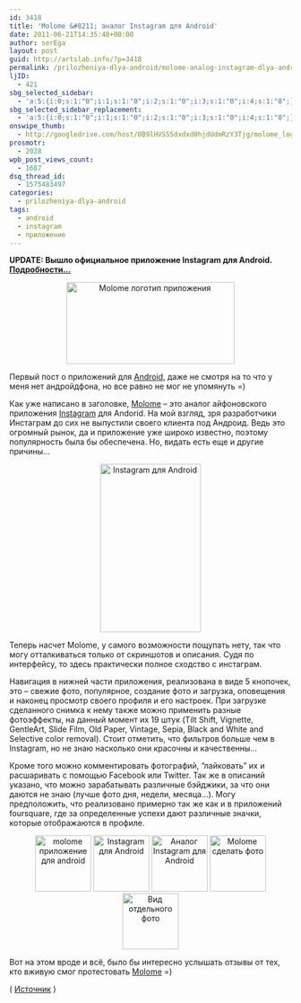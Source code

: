 ```yaml
---
id: 3418
title: 'Molome &#8211; аналог Instagram для Android'
date: 2011-06-21T14:35:48+00:00
author: serEga
layout: post
guid: http://artslab.info/?p=3418
permalink: /prilozheniya-dlya-android/molome-analog-instagram-dlya-android/
ljID:
  - 421
sbg_selected_sidebar:
  - 'a:5:{i:0;s:1:"0";i:1;s:1:"0";i:2;s:1:"0";i:3;s:1:"0";i:4;s:1:"0";}'
sbg_selected_sidebar_replacement:
  - 'a:5:{i:0;s:1:"0";i:1;s:1:"0";i:2;s:1:"0";i:3;s:1:"0";i:4;s:1:"0";}'
onswipe_thumb:
  - http://googledrive.com/host/0B9lHVSSSdxdxd0hjdUdmRzY3Tjg/molome_logo.jpg
prosmotr:
  - 2028
wpb_post_views_count:
  - 1687
dsq_thread_id:
  - 1575483497
categories:
  - prilozheniya-dlya-android
tags:
  - android
  - instagram
  - приложение
---
```

**UPDATE: Вышло официальное приложение Instagram для Android. [Подробности&#8230;](http://artslab.info/prilozheniya-dlya-android/reliz-instagram-dlya-android/ "Релиз Instagram для Android")**

<center>
  <a href="http://googledrive.com/host/0B9lHVSSSdxdxd0hjdUdmRzY3Tjg/molome_logo.jpg"><img src="http://googledrive.com/host/0B9lHVSSSdxdxd0hjdUdmRzY3Tjg/molome_logo-300x146.jpg" alt="Molome логотип приложения" title="molome_logo" width="300" height="146" class="alignnone size-medium wp-image-3419" /></a>
</center>

Первый пост о приложений для [Android](http://artslab.info/tag/andoid/), даже не смотря на то что у меня нет андройдфона, но все равно не мог не упомянуть =)

Как уже написано в заголовке, [Molome](https://market.android.com/details?id=com.hlpth.molome) &#8211; это аналог айфоновского приложения [Instagram](http://artslab.info/tag/instagram/) для Andorid. На мой взгляд, зря разработчики Инстаграм до сих не выпустили своего клиента под Андроид. Ведь это огромный рынок, да и приложение уже широко известно, поэтому популярность была бы обеспечена. Но, видать есть еще и другие причины&#8230;

<center>
  <a href="http://googledrive.com/host/0B9lHVSSSdxdxd0hjdUdmRzY3Tjg/molome_for_android.jpg"><img src="http://googledrive.com/host/0B9lHVSSSdxdxd0hjdUdmRzY3Tjg/molome_for_android-180x300.jpg" alt="Instagram для Android" title="molome_for_android" width="180" height="300" class="alignnone size-medium wp-image-3422" srcset="http://googledrive.com/host/0B9lHVSSSdxdxd0hjdUdmRzY3Tjg/molome_for_android-180x300.jpg 180w, http://googledrive.com/host/0B9lHVSSSdxdxd0hjdUdmRzY3Tjg/molome_for_android.jpg 480w" sizes="(max-width: 180px) 100vw, 180px" /></a>
</center>

Теперь насчет Molome, у самого возможности пощупать нету, так что могу отталкиваться только от скриншотов и описания. Судя по интерфейсу, то здесь практически полное сходство с инстаграм.

Навигация в нижней части приложения, реализована в виде 5 кнопочек, это &#8211; свежие фото, популярное, создание фото и загрузка, оповещения и наконец просмотр своего профиля и его настроек. При загрузке сделанного снимка к нему также можно применить разные фотоэффекты, на данный момент их 19 штук (Tilt Shift, Vignette, GentleArt, Slide Film, Old Paper, Vintage, Sepia, Black and White and Selective color removal). Стоит отметить, что фильтров больше чем в Instagram, но не знаю насколько они красочны и качественны&#8230;

Кроме того можно комментировать фотографий, &#8220;лайковать&#8221; их и расшаривать с помощью Facebook или Twitter. Так же в описаний указано, что можно зарабатывать различные бэйджики, за что они даются не знаю (лучше фото дня, недели, месяца&#8230;). Могу предположить, что реализовано примерно так же как и в приложений foursquare, где за определенные успехи дают различные значки, которые отображаются в профиле.

<center>
  <a href="http://googledrive.com/host/0B9lHVSSSdxdxd0hjdUdmRzY3Tjg/molome_instagram_for_android.jpg"><img src="http://googledrive.com/host/0B9lHVSSSdxdxd0hjdUdmRzY3Tjg/molome_instagram_for_android-100x100.jpg" alt="molome приложение для android" title="molome_instagram_for_android" width="100" height="100" class="alignnone size-thumbnail wp-image-3423" /></a> <a href="http://googledrive.com/host/0B9lHVSSSdxdxd0hjdUdmRzY3Tjg/molome_for_android.jpg"><img src="http://googledrive.com/host/0B9lHVSSSdxdxd0hjdUdmRzY3Tjg/molome_for_android-100x100.jpg" alt="Instagram для Android" title="molome_for_android" width="100" height="100" class="alignnone size-thumbnail wp-image-3422" /></a> <a href="http://googledrive.com/host/0B9lHVSSSdxdxd0hjdUdmRzY3Tjg/molome_andoid_app.jpg"><img src="http://googledrive.com/host/0B9lHVSSSdxdxd0hjdUdmRzY3Tjg/molome_andoid_app-100x100.jpg" alt="Аналог Instagram для Android" title="molome_andoid_app" width="100" height="100" class="alignnone size-thumbnail wp-image-3420" /></a> <a href="http://googledrive.com/host/0B9lHVSSSdxdxd0hjdUdmRzY3Tjg/molome_take_photo.jpg"><img src="http://googledrive.com/host/0B9lHVSSSdxdxd0hjdUdmRzY3Tjg/molome_take_photo-100x100.jpg" alt="Molome сделать фото" title="molome_take_photo" width="100" height="100" class="alignnone size-thumbnail wp-image-3427" /></a> <a href="http://googledrive.com/host/0B9lHVSSSdxdxd0hjdUdmRzY3Tjg/molome_app2.jpg"><img src="http://googledrive.com/host/0B9lHVSSSdxdxd0hjdUdmRzY3Tjg/molome_app2-100x100.jpg" alt="Вид отдельного фото" title="molome_app2" width="100" height="100" class="alignnone size-thumbnail wp-image-3428" /></a>
</center>

Вот на этом вроде и всё, было бы интересно услышать отзывы от тех, кто вживую смог протестовать [Molome](https://market.android.com/details?id=com.hlpth.molome) =)

( [Источник](http://www.addictivetips.com/mobile/molome-the-symbian-instagram-hits-the-android-market-review/) )
